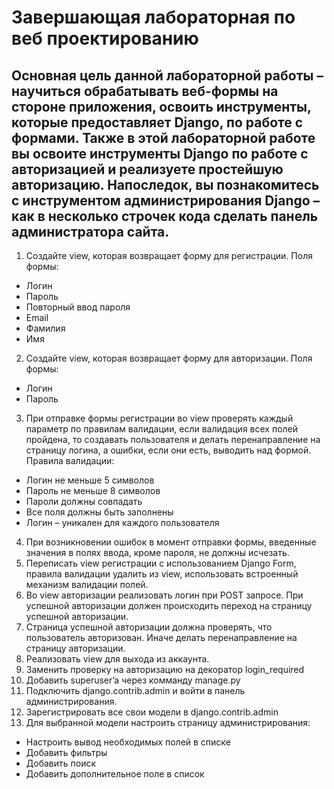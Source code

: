 # Завершающая лабораторная по веб проектированию
Основная цель данной лабораторной работы – научиться обрабатывать веб-формы на стороне приложения, освоить инструменты, которые предоставляет Django, по работе с формами. Также в этой лабораторной работе вы освоите инструменты Django по
работе с авторизацией и реализуете простейшую авторизацию. Напоследок, вы познакомитесь с инструментом администрирования Django – как в несколько строчек кода сделать панель администратора сайта.
---
1. Создайте view, которая возвращает форму для регистрации.
Поля формы:
* Логин
* Пароль
* Повторный ввод пароля
* Email
* Фамилия
* Имя
2. Создайте view, которая возвращает форму для авторизации.
Поля формы:
* Логин
* Пароль
3. При отправке формы регистрации во view проверять каждый параметр по
правилам валидации, если валидация всех полей пройдена, то создавать
пользователя и делать перенаправление на страницу логина, а ошибки,
если они есть, выводить над формой.
Правила валидации:
* Логин не меньше 5 символов
* Пароль не меньше 8 символов
* Пароли должны совпадать
* Все поля должны быть заполнены
* Логин – уникален для каждого пользователя
4. При возникновении ошибок в момент отправки формы, введенные
значения в полях ввода, кроме пароля, не должны исчезать.
5. Переписать view регистрации с использованием Django Form, правила
валидации удалить из view, использовать встроенный механизм
валидации полей.
6. Во view авторизации реализовать логин при POST запросе. При успешной
авторизации должен происходить переход на страницу успешной
авторизации.
7. Страница успешной авторизации должна проверять, что пользователь
авторизован. Иначе делать перенаправление на страницу авторизации.
8. Реализовать view для выхода из аккаунта.
9. Заменить проверку на авторизацию на декоратор login_required
10. Добавить superuser’a через комманду manage.py
11. Подключить django.contrib.admin и войти в панель администрирования.
12. Зарегистрировать все свои модели в django.contrib.admin
13. Для выбранной модели настроить страницу администрирования:
* Настроить вывод необходимых полей в списке
* Добавить фильтры
* Добавить поиск
* Добавить дополнительное поле в список
